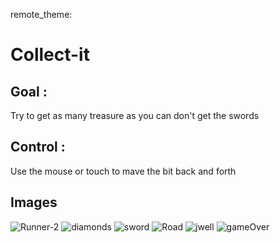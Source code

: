 remote_theme: 

#   Collect-it

## Goal :

Try to get as many treasure as you can don't get the swords 

## Control :

Use the mouse or touch to mave the bit back and forth

## Images 

![Runner-2](https://user-images.githubusercontent.com/116237599/198413772-f8cd1a62-3fd4-4dc4-9cea-c2b392f98405.png)
![diamonds](https://user-images.githubusercontent.com/116237599/198413831-d1b943e8-30e8-46af-af14-40b955d7e54c.png)
![sword](https://user-images.githubusercontent.com/116237599/198413838-bd2279af-b28e-45fe-a77d-fa8f910af141.png)
![Road](https://user-images.githubusercontent.com/116237599/198413869-9806c491-c416-48f2-8fbb-4ab8b35048fa.png)
![jwell](https://user-images.githubusercontent.com/116237599/198413880-32aa19a0-a3c8-454a-9b17-72f2b0e7ff2f.png)
![gameOver](https://user-images.githubusercontent.com/116237599/198413893-2ea0a3dc-6b98-4355-b237-3ab9ab05b7d9.png)
